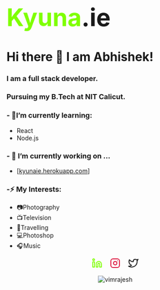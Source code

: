# **<h1 class="Kyue"  > <b><span style="color:chartreuse">Kyuna</span><span>.ie</span></b></h1>**
# Hi there 👋 I am Abhishek!
### I am a full stack developer.
### Pursuing my B.Tech at NIT Calicut.
### - 🌱I’m currently learning:
  - React
  - Node.js
### - 🔭 I’m currently working on ...
  - [<a href="kyunaie.herokuapp.com">kyunaie.herokuapp.com</a>]
### -⚡ My Interests: 
  - 📷Photography
  - 📺Television
  - 🧳Travelling
  - 💻Photoshop
  - 🎧Music


<div align="center" >
<a style="color:chartreuse" href="https://www.linkedin.com/in/abhishekmpawar/"> <svg xmlns="http://www.w3.org/2000/svg"
        width="24" height="24" viewBox="0 0 24 24" fill="none" stroke="currentColor" stroke-width="2"
        stroke-linecap="round" stroke-linejoin="round" class="feather feather-linkedin">
        <path d="M16 8a6 6 0 0 1 6 6v7h-4v-7a2 2 0 0 0-2-2 2 2 0 0 0-2 2v7h-4v-7a6 6 0 0 1 6-6z"></path>
        <rect x="2" y="9" width="4" height="12"></rect>
        <circle cx="4" cy="4" r="2"></circle>
    </svg></a>
&#x2800;
<a style="color:crimson" href="https://www.instagram.com/kyunaie/"> <svg xmlns="http://www.w3.org/2000/svg" width="24"
        height="24" viewBox="0 0 24 24" fill="none" stroke="currentColor" stroke-width="2"
        stroke-linecap="round" stroke-linejoin="round" class="feather feather-instagram">
        <rect x="2" y="2" width="20" height="20" rx="5" ry="5"></rect>
        <path d="M16 11.37A4 4 0 1 1 12.63 8 4 4 0 0 1 16 11.37z"></path>
        <line x1="17.5" y1="6.5" x2="17.51" y2="6.5"></line>
    </svg></a>
&#x2800;
<a href="https://twitter.com/kyunaie"> <svg xmlns="http://www.w3.org/2000/svg" width="24" height="24"
        viewBox="0 0 24 24" fill="none" stroke="currentColor" stroke-width="2" stroke-linecap="round"
        stroke-linejoin="round" class="feather feather-twitter">
        <path
            d="M23 3a10.9 10.9 0 0 1-3.14 1.53 4.48 4.48 0 0 0-7.86 3v1A10.66 10.66 0 0 1 3 4s-4 9 5 13a11.64 11.64 0 0 1-7 2c9 5 20 0 20-11.5a4.5 4.5 0 0 0-.08-.83A7.72 7.72 0 0 0 23 3z">
        </path>
    </svg></a>

</div>
<div align="center">
<p><img align="center" src="https://github-readme-stats.vercel.app/api/top-langs?username=kyunaie&show_icons=true&locale=en&layout=compact&theme=dark&hide_border=True&margin-h=8 " alt="vimrajesh" /></p>
</div>



<!-- ![Vimal's GitHub stats](https://github-readme-stats.vercel.app/api?username=kyunaie&show_icons=true&theme=dark&count_private=true) -->

<!--
**kyunaie/kyunaie** is a ✨ _special_ ✨ repository because its `README.md` (this file) appears on your GitHub profile.

Here are some ideas to get you started:

- 🔭 I’m currently working on ...
- 🌱 I’m currently learning ...
- 👯 I’m looking to collaborate on ...
- 🤔 I’m looking for help with ...
- 💬 Ask me about ...
- 📫 How to reach me: ...
- 😄 Pronouns: ...
- ⚡ Fun fact: ...
-->

